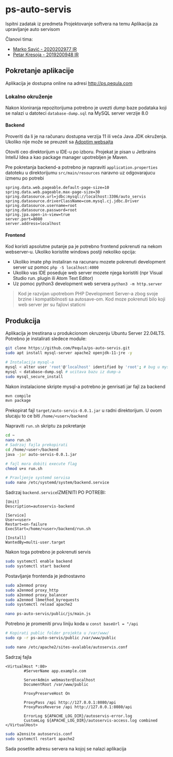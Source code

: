 # ps-auto-servis
Ispitni zadatak iz predmeta Projektovanje softvera na temu Aplikacija za upravljanje auto servisom

Članovi tima:
- [Marko Savić - 2020202977 IR](https://github.com/markosavicmidusa)
- [Petar Kresoja - 2019200948 IR](https://github.com/Pequla)

## Pokretanje aplikacije

Aplikacija je dostupna online na adresi http://ps.pequla.com

### Lokalno okruženje

Nakon kloniranja repozitorijuma potrebno je uvezti *dump* baze podataka koji se nalazi u datoteci `database-dump.sql` na MySQL server verzije 8.0

#### Backend

Proveriti da li je na računaru dostupna verzija 11 ili veća Java JDK okruženja. Ukoliko nije može se preuzeit sa [Adoptim websajta](https://adoptium.net/temurin/releases/?version=11)

Otoviti ceo direktorijum u IDE-u po izboru. Projekat je pisan u Jetbrains IntellJ Idea a kao package manager upotrebljen je Maven.

Pre pokretanja backend-a potrebno je napraviti `application.properties` datoteku u direktorijumu `src/main/resources` naravno uz odgovarajucu izmenu po potrebi

```properties
spring.data.web.pageable.default-page-size=10
spring.data.web.pageable.max-page-size=30
spring.datasource.url=jdbc:mysql://localhost:3306/auto_servis
spring.datasource.driverClassName=com.mysql.cj.jdbc.Driver
spring.datasource.username=root
spring.datasource.password=root
spring.jpa.open-in-view=true
server.port=8080
server.address=localhost
```
#### Frontend

Kod koristi apsolutne putanje pa je potrebno frontend pokrenuti na nekom webserver-u. Ukoliko koristite windows postji nekoliko opcija:

- Ukoliko imate php instaliran na racunaru mozete pokrenuti development server uz pomoc
 `php -S localhost:4000`
- Ukoliko vas IDE poseduje web server mozete njega koristiti (npr Visual Studio run. plugin ili Atom Text Editor)
- Uz pomoc python3 development web servera `python3 -m http.server`

> Kod je razvijan upotrebom PHP Development Server-a zbog svoje brzine i kompatibilnosti sa autosave-om. Kod moze pokrenuti bilo koji web server jer su fajlovi staticni

## Produkcija

Aplikacija je trestirana u produkcionom okruzenju Ubuntu Server 22.04LTS. Potrebno je instalirati sledece module:

```bash
git clone https://github.com/Pequla/ps-auto-servis.git
sudo apt install mysql-server apache2 openjdk-11-jre -y

# Instalacija mysql-a
mysql < alter user 'root'@'localhost' identified by 'root'; # bug u mysql_secure_install
mysql < database-dump.sql # ucitava bazu iz dump-a
sudo mysql_secure_install
```
Nakon instalacione skripte mysql-a potrebno je genrisati jar fajl za backend

```bash
mvn compile
mvn package
```

Prekopirat fajl `target/auto-servis-0.0.1.jar` u radni direktorijum. U ovom slucaju to ce biti `/home/<user>/backend`

Napraviti `run.sh` skriptu za pokretanje

```bash
cd ~
nano run.sh
# Sadrzaj fajla prekopirati
cd /home/<user>/backend
java -jar auto-servis-0.0.1.jar

# fajl mora dobiti execute flag
chmod u+x run.sh

# Pravljenje systemd servisa
sudo nano /etc/systemd/system/backend.service
```

Sadrzaj `backend.service`IZMENITI PO POTREBI:
```
[Unit]
Description=autoservis-backend

[Service]
User=<user>
Restart=on-failure
ExecStart=/home/<user>/backend/run.sh

[Install]
WantedBy=multi-user.target
```

Nakon toga potrebno je pokrenuti servis
```bash
sudo systemctl enable backend
sudo systemctl start backend
```

Postavljanje frontenda je jednostavno

```bash
sudo a2enmod proxy
sudo a2enmod proxy_http
sudo a2enmod proxy_balancer
sudo a2enmod lbmethod_byrequests
sudo systemctl reload apache2

nano ps-auto-servis/public/js/main.js
```
Potrebno je promeniti prvu liniju koda u 
`const baseUrl = "/api`

```bash
# Kopirati public folder projekta u /var/www/
sudo cp -r ps-auto-servis/public /var/www/public 

sudo nano /etc/apache2/sites-avalable/autoservis.conf
```

Sadrzaj fajla

```
<VirtualHost *:80>
        #ServerName app.example.com

        ServerAdmin webmaster@localhost
        DocumentRoot /var/www/public

        ProxyPreserveHost On

        ProxyPass /api http://127.0.0.1:8080/api
        ProxyPassReverse /api http://127.0.0.1:8080/api

        ErrorLog ${APACHE_LOG_DIR}/autoservis-error.log
        CustomLog ${APACHE_LOG_DIR}/autoservis-access.log combined
</VirtualHost>
```

```bash
sudo a2ensite autoservis.conf
sudo systemctl restart apache2
```

Sada posetite adresu servera na kojoj se nalazi aplikacija